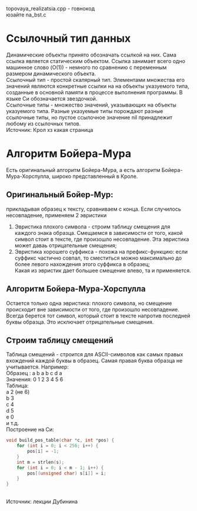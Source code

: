 
topovaya_realizatsia.cpp - говнокод <br>
юзайте na_bst.c <br>

# Ссылочный тип данных
Динамические объекты принято обозначать ссылкой на них. Сама ссылка является статическим объектом. Ссылка занимает всего одно машинное слово (O(1)) - немного по сравнению с переменным размером динамического объекта. <br>
Ссылочный тип - простой скалярный тип. Элементами множества его значений являются конкретные ссылки на на объекты указуемого типа, созданные в основной памяти в процессе выполнения программы. В языке Си обозначается звездочкой. <br>
Ссылочные типы - множество значений, указывающих на объекты указуемого типа. Разные указуемые типы порождают разные ссылочные типы, но пустое ссылочное значение nil принадлежит любому из ссылочных типов. <br>
Источник: Крол хз какая страница

# Алгоритм Бойера-Мура
Есть оригинальный алгоритм Бойера-Мура, а есть алгоритм Бойера-Мура-Хорспулла, широко представленный в Кроле. <br>
## Оригинальный Бойер-Мур: 
прикладывая образец к тексту, сравниваем с конца. Если случилось несовпадение, применяем 2 эвристики
1) Эвристика плохого символа - строим таблицу смещения для каждого знака образца. Смещаемся в зависимости от того, какой символ стоит в тексте, где произошло несовпадение. Эта эвристика может даваь отрицательные смещения;
2) Эвристика хорошего суффикса - похожа на префикс-функцию: если суффикс частично совпал, то сместиться можно максимально до более левого нахождения этого суффикса в образец; <br>
Какая из эвристик дает большее смещение влево, та и применяется. <br>

## Алгоритм Бойера-Мура-Хорспулла
Остается только одна эвристика: плохого символа, но смещение происходит вне зависимости от того, где произошло несовпадение. Всегда берется тот символ, который стоит в тексте напротив последней буквы образца. Это исключает отрицательные смещения.
## Строим таблицу смещений
Таблица смещений - строится для ASCII-символов как самых правых вхождений каждой буквы в образец. Самая правая буква образца не учитывается. Например: <br>
Образец : a b a b c d a <br>
Значения: 0 1 2 3 4 5 6 <br>
Таблица: <br>
a 2 (не 6) <br>
b 3 <br>
c 4 <br>
d 5 <br>
e 0 <br>
и т.д. <br>
Построение на Си: <br>
``` c
void build_pos_table(char *c, int *pos) {
    for (int i = 0; i < 256; i++) {
        pos[i] = -1;
    }
    int m = strlen(s);
    for (int i = 0; i < m - 1; i++) {
        pos[(unsigned char) s[i]] = i;
    }
}
```
<br>
Источник: лекции Дубинина
